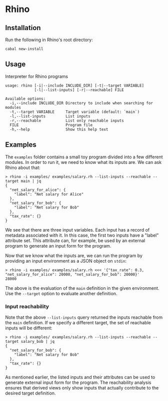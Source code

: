 # Rhino

## Installation

Run the following in Rhino's root directory:

```
cabal new-install
```



## Usage

Interpreter for Rhino programs

```
usage: rhino [-i|--include INCLUDE_DIR] [-t|--target VARIABLE]
             [-l|--list-inputs] [-r|--reachable] FILE

Available options:
  -i,--include INCLUDE_DIR Directory to include when searching for modules
  -t,--target VARIABLE     Target variable (default: `main`)
  -l,--list-inputs         List inputs
  -r,--reachable           List only reachable inputs
  FILE                     Program file
  -h,--help                Show this help text
```



## Examples

The `examples` folder contains a small toy program divided into a few different modules. In order to run it, we need to know what its inputs are. We can ask Rhino about that:

```
> rhino -i examples/ examples/salary.rh --list-inputs --reachable --target main | jq
{
  "net_salary_for_alice": {
    "label": "Net salary for Alice"
  },
  "net_salary_for_bob": {
    "label": "Net salary for Bob"
  },
  "tax_rate": {}
}

```

We see that there are three input variables. Each input has a record of metadata associated with it. In this case, the first two inputs have a "label" attribute set. This attribute can, for example, be used by an external program to generate an input form for the program.


Now that we know what the inputs are, we can run the program by providing an input environment as a JSON object on `stdin`:

```
> rhino -i examples/ examples/salary.rh <<< '{"tax_rate": 0.3, "net_salary_for_alice": 20000, "net_salary_for_bob": 20000}'
28000
```

The above is the evaluation of the `main` definition in the given environment. Use the `--target` option to evaluate another definition.

### Input reachability

Note that the above `--list-inputs` query returned the inputs reachable from the `main` definition. If we specify a different target, the set of reachable inputs will be different:

```
> rhino -i examples/ examples/salary.rh --list-inputs --reachable --target salary_bob | jq
{
  "net_salary_for_bob": {
    "label": "Net salary for Bob"
  },
  "tax_rate": {}
}

```

As mentioned earlier, the listed inputs and their attributes can be used to generate external input form for the program. The reachability analysis ensures that derived views only show inputs that actually contribute to the desired target definition.
